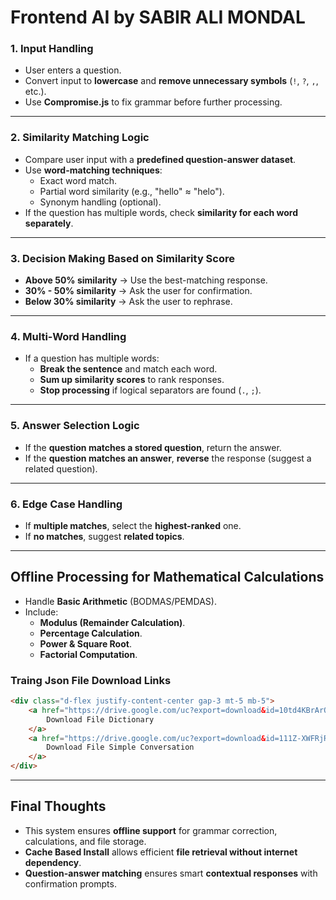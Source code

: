 # Frontend AI by SABIR ALI MONDAL

### **1. Input Handling**
- User enters a question.
- Convert input to **lowercase** and **remove unnecessary symbols** (`!`, `?`, `,`, etc.).
- Use **Compromise.js** to fix grammar before further processing.

---

### **2. Similarity Matching Logic**
- Compare user input with a **predefined question-answer dataset**.
- Use **word-matching techniques**:
  - Exact word match.
  - Partial word similarity (e.g., "hello" ≈ "helo").
  - Synonym handling (optional).
- If the question has multiple words, check **similarity for each word separately**.

---

### **3. Decision Making Based on Similarity Score**
- **Above 50% similarity** → Use the best-matching response.
- **30% - 50% similarity** → Ask the user for confirmation.
- **Below 30% similarity** → Ask the user to rephrase.

---

### **4. Multi-Word Handling**
- If a question has multiple words:
  - **Break the sentence** and match each word.
  - **Sum up similarity scores** to rank responses.
  - **Stop processing** if logical separators are found (`.`, `;`).

---

### **5. Answer Selection Logic**
- If the **question matches a stored question**, return the answer.
- If the **question matches an answer**, **reverse** the response (suggest a related question).

---

### **6. Edge Case Handling**
- If **multiple matches**, select the **highest-ranked** one.
- If **no matches**, suggest **related topics**.

---

## **Offline Processing for Mathematical Calculations**
- Handle **Basic Arithmetic** (BODMAS/PEMDAS).
- Include:
  - **Modulus (Remainder Calculation)**.
  - **Percentage Calculation**.
  - **Power & Square Root**.
  - **Factorial Computation**.

### **Traing Json File Download Links**
```html
<div class="d-flex justify-content-center gap-3 mt-5 mb-5">
    <a href="https://drive.google.com/uc?export=download&id=10td4KBrArO45XstnPfFbRInGb_mXwSRy" class="btn btn-primary" download>
        Download File Dictionary
    </a>
    <a href="https://drive.google.com/uc?export=download&id=111Z-XWFRjRh6FeJSv00vJCDvHz0BMhDM" class="btn btn-success" download>
        Download File Simple Conversation
    </a>
</div>
```

---

## **Final Thoughts**
- This system ensures **offline support** for grammar correction, calculations, and file storage.
- **Cache Based Install** allows efficient **file retrieval without internet dependency**.
- **Question-answer matching** ensures smart **contextual responses** with confirmation prompts.
